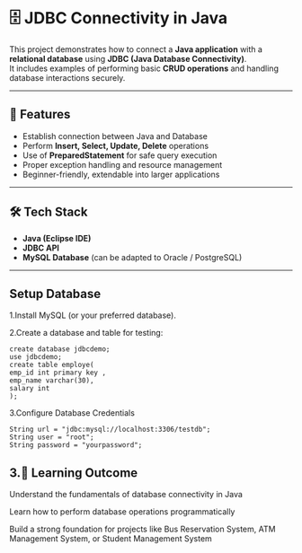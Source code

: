 # 🗄️ JDBC Connectivity in Java

This project demonstrates how to connect a **Java application** with a **relational database** using **JDBC (Java Database Connectivity)**.  
It includes examples of performing basic **CRUD operations** and handling database interactions securely.

---

## 📌 Features
- Establish connection between Java and Database
- Perform **Insert, Select, Update, Delete** operations
- Use of **PreparedStatement** for safe query execution
- Proper exception handling and resource management
- Beginner-friendly, extendable into larger applications

---

## 🛠️ Tech Stack
- **Java (Eclipse IDE)**
- **JDBC API**
- **MySQL Database** (can be adapted to Oracle / PostgreSQL)

---


## Setup Database

1.Install MySQL (or your preferred database).

2.Create a database and table for testing:


```
create database jdbcdemo;
use jdbcdemo;
create table employe(
emp_id int primary key ,
emp_name varchar(30),
salary int
);

```

3.Configure Database Credentials


```
String url = "jdbc:mysql://localhost:3306/testdb";
String user = "root";
String password = "yourpassword";

```


## 3.📖 Learning Outcome

Understand the fundamentals of database connectivity in Java

Learn how to perform database operations programmatically

Build a strong foundation for projects like Bus Reservation System, ATM Management System, or Student Management System

